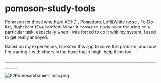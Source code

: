 # pomoson-study-tools
Pomoson for those who have ADHD , Pomodoro, Lofi&amp;White noise , To-Do list, Night light (Eye comfort)
When it comes to studying or focusing on a particular task, especially when I was forced to do it with my system, I used to get really annoyed.

Based on my experiences, I created this app to solve this problem, and now I'm sharing it with others in the hope that it might help them too.  
  
\____________________________________________________________________________________\_  
  
![E:\\Pomoson\\banner insta.png](media/95c63523b7fea104e9a528c9ca7620a8.png)
